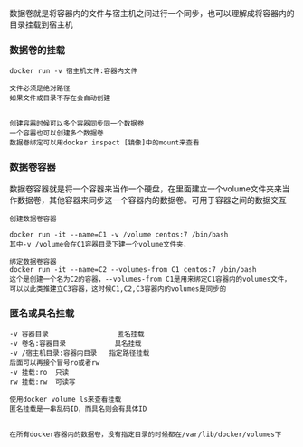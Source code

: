 数据卷就是将容器内的文件与宿主机之间进行一个同步，也可以理解成将容器内的目录挂载到宿主机

### 数据卷的挂载

    docker run -v 宿主机文件:容器内文件

    文件必须是绝对路径
    如果文件或目录不存在会自动创建

    
    创建容器时候可以多个容器同步同一个数据卷
    一个容器也可以创建多个数据卷
    数据卷绑定可以用docker inspect [镜像]中的mount来查看

### 数据卷容器

数据卷容器就是将一个容器来当作一个硬盘，在里面建立一个volume文件夹来当作数据卷，其他容器来同步这一个容器内的数据卷。可用于容器之间的数据交互

    创建数据卷容器

    docker run -it --name=C1 -v /volume centos:7 /bin/bash
    其中-v /volume会在C1容器目录下建一个volume文件夹，

    绑定数据卷容器
    docker run -it --name=C2 --volumes-from C1 centos:7 /bin/bash
    这个是创建一个名为C2的容器，--volumes-from C1是用来绑定C1容器内的volumes文件，可以以此类推建立C3容器，这时候C1,C2,C3容器内的volumes是同步的

### 匿名或具名挂载

    -v 容器目录                 匿名挂载
    -v 卷名:容器目录            具名挂载
    -v /宿主机目录:容器内目录   指定路径挂载
    后面可以再接个冒号ro或者rw
    -v 挂载:ro  只读
    rw 挂载:rw  可读写

    使用docker volume ls来查看挂载
    匿名挂载是一串乱码ID，而具名则会有具体ID


    在所有docker容器内的数据卷，没有指定目录的时候都在/var/lib/docker/volumes下 